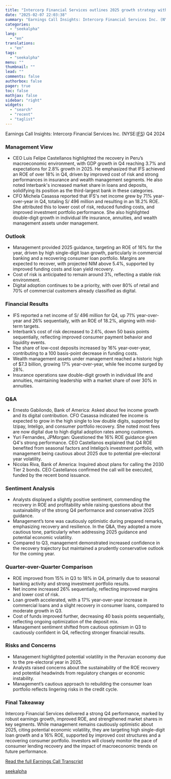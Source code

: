 ```yaml
---
title: "Intercorp Financial Services outlines 2025 growth strategy with 16% ROE target and high single-digit loan growth"
date: "2025-02-07 22:03:38"
summary: "Earnings Call Insights: Intercorp Financial Services Inc. (NYSE:IFS) Q4 2024 Management View CEO Luis Felipe Castellanos highlighted the recovery in Peru’s macroeconomic environment, with GDP growth in Q4 reaching 3.7% and expectations for 2.8% growth in 2025. He emphasized that IFS achieved an ROE of over 18% in Q4, driven..."
categories:
  - "seekalpha"
lang:
  - "en"
translations:
  - "en"
tags:
  - "seekalpha"
menu: ""
thumbnail: ""
lead: ""
comments: false
authorbox: false
pager: true
toc: false
mathjax: false
sidebar: "right"
widgets:
  - "search"
  - "recent"
  - "taglist"
---
```


Earnings Call Insights: Intercorp Financial Services Inc. (NYSE:[IFS](https://seekingalpha.com/symbol/IFS "Intercorp Financial Services Inc.")) Q4 2024

### Management View

* CEO Luis Felipe Castellanos highlighted the recovery in Peru’s macroeconomic environment, with GDP growth in Q4 reaching 3.7% and expectations for 2.8% growth in 2025. He emphasized that IFS achieved an ROE of over 18% in Q4, driven by improved cost of risk and strong performances in insurance and wealth management segments. He also noted Interbank's increased market share in loans and deposits, solidifying its position as the third-largest bank in these categories.
* CFO Michela Casassa reported that IFS's net income grew by 71% year-over-year in Q4, totaling S/ 496 million and resulting in an 18.2% ROE. She attributed this to lower cost of risk, reduced funding costs, and improved investment portfolio performance. She also highlighted double-digit growth in individual life insurance, annuities, and wealth management assets under management.

### Outlook

* Management provided 2025 guidance, targeting an ROE of 16% for the year, driven by high single-digit loan growth, particularly in commercial banking and a recovering consumer loan portfolio. Margins are expected to recover, with projected NIM above 5.4%, supported by improved funding costs and loan yield recovery.
* Cost of risk is anticipated to remain around 3%, reflecting a stable risk environment.
* Digital adoption continues to be a priority, with over 80% of retail and 70% of commercial customers already classified as digital.

### Financial Results

* IFS reported a net income of S/ 496 million for Q4, up 71% year-over-year and 26% sequentially, with an ROE of 18.2%, aligning with mid-term targets.
* Interbank’s cost of risk decreased to 2.6%, down 50 basis points sequentially, reflecting improved consumer payment behavior and liquidity events.
* The share of low-cost deposits increased by 16% year-over-year, contributing to a 100 basis-point decrease in funding costs.
* Wealth management assets under management reached a historic high of $7.3 billion, growing 17% year-over-year, while fee income surged by 28%.
* Insurance operations saw double-digit growth in individual life and annuities, maintaining leadership with a market share of over 30% in annuities.

### Q&A

* Ernesto Gabilondo, Bank of America: Asked about fee income growth and its digital contribution. CFO Casassa indicated fee income is expected to grow in the high single to low double digits, supported by Izipay, Inteligo, and consumer portfolio recovery. She noted most fees are now digital due to high digital adoption rates among customers.
* Yuri Fernandes, JPMorgan: Questioned the 16% ROE guidance given Q4's strong performance. CEO Castellanos explained that Q4 ROE benefited from seasonal factors and Inteligo’s investment portfolio, with management being cautious about 2025 due to potential pre-electoral year volatility.
* Nicolas Riva, Bank of America: Inquired about plans for calling the 2030 Tier 2 bonds. CEO Castellanos confirmed the call will be executed, funded by the recent bond issuance.

### Sentiment Analysis

* Analysts displayed a slightly positive sentiment, commending the recovery in ROE and profitability while raising questions about the sustainability of the strong Q4 performance and conservative 2025 guidance.
* Management’s tone was cautiously optimistic during prepared remarks, emphasizing recovery and resilience. In the Q&A, they adopted a more cautious tone, particularly when addressing 2025 guidance and potential economic volatility.
* Compared to Q3, management demonstrated increased confidence in the recovery trajectory but maintained a prudently conservative outlook for the coming year.

### Quarter-over-Quarter Comparison

* ROE improved from 15% in Q3 to 18% in Q4, primarily due to seasonal banking activity and strong investment portfolio results.
* Net income increased 26% sequentially, reflecting improved margins and lower cost of risk.
* Loan growth accelerated, with a 17% year-over-year increase in commercial loans and a slight recovery in consumer loans, compared to moderate growth in Q3.
* Cost of funds improved further, decreasing 40 basis points sequentially, reflecting ongoing optimization of the deposit mix.
* Management sentiment shifted from cautious optimism in Q3 to cautiously confident in Q4, reflecting stronger financial results.

### Risks and Concerns

* Management highlighted potential volatility in the Peruvian economy due to the pre-electoral year in 2025.
* Analysts raised concerns about the sustainability of the ROE recovery and potential headwinds from regulatory changes or economic instability.
* Management’s cautious approach to rebuilding the consumer loan portfolio reflects lingering risks in the credit cycle.

### Final Takeaway

Intercorp Financial Services delivered a strong Q4 performance, marked by robust earnings growth, improved ROE, and strengthened market shares in key segments. While management remains cautiously optimistic about 2025, citing potential economic volatility, they are targeting high single-digit loan growth and a 16% ROE, supported by improved cost structures and a recovering consumer portfolio. Investors will closely monitor the pace of consumer lending recovery and the impact of macroeconomic trends on future performance.

[Read the full Earnings Call Transcript](https://seekingalpha.com/symbol/IFS/earnings/transcripts)

[seekalpha](https://seekingalpha.com/news/4405261-intercorp-financial-services-outlines-2025-growth-strategy-with-16-percent-roe-target-and)
